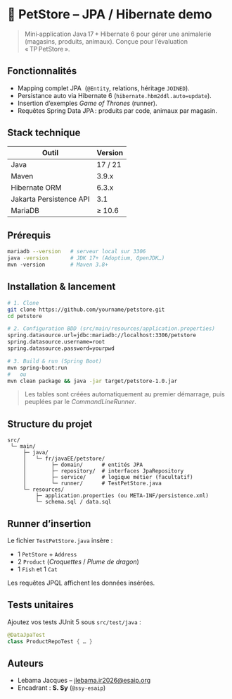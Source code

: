 # 🐾 PetStore – JPA / Hibernate demo

> Mini‑application Java 17 + Hibernate 6 pour gérer une animalerie (magasins, produits, animaux). Conçue pour l’évaluation « TP PetStore ».



## Fonctionnalités
- Mapping complet JPA  (`@Entity`, relations, héritage `JOINED`).
- Persistance auto via Hibernate 6 (`hibernate.hbm2ddl.auto=update`).
- Insertion d’exemples *Game of Thrones* (runner).
- Requêtes Spring Data JPA : produits par code, animaux par magasin.

## Stack technique
| Outil | Version |
|-------|---------|
| Java  | 17 / 21 |
| Maven | 3.9.x   |
| Hibernate ORM | 6.3.x |
| Jakarta Persistence API | 3.1 |
| MariaDB | ≥ 10.6 |

## Prérequis
```bash
mariadb --version   # serveur local sur 3306
java -version       # JDK 17+ (Adoptium, OpenJDK…)
mvn -version        # Maven 3.8+
```

## Installation & lancement
```bash
# 1. Clone
git clone https://github.com/yourname/petstore.git
cd petstore

# 2. Configuration BDD (src/main/resources/application.properties)
spring.datasource.url=jdbc:mariadb://localhost:3306/petstore
spring.datasource.username=root
spring.datasource.password=yourpwd

# 3. Build & run (Spring Boot)
mvn spring-boot:run
#   ou
mvn clean package && java -jar target/petstore-1.0.jar
```

> Les tables sont créées automatiquement au premier démarrage, puis peuplées par le *CommandLineRunner*.

## Structure du projet
```
src/
 └─ main/
     ├─ java/
     │   └─ fr/javaEE/petstore/
     │        ├─ domain/      # entités JPA
     │        ├─ repository/  # interfaces JpaRepository
     │        ├─ service/     # logique métier (facultatif)
     │        └─ runner/      # TestPetStore.java
     └─ resources/
         ├─ application.properties (ou META-INF/persistence.xml)
         └─ schema.sql / data.sql 
```

## Runner d’insertion
Le fichier `TestPetStore.java` insère :
- 1 `PetStore` + `Address`
- 2 `Product` (*Croquettes* / *Plume de dragon*)
- 1 `Fish` et 1 `Cat`

Les requêtes JPQL affichent les données insérées.

## Tests unitaires
Ajoutez vos tests JUnit 5 sous `src/test/java` :
```java
@DataJpaTest
class ProductRepoTest { … }
```

## Auteurs
- Lebama Jacques – jlebama.ir2026@esaip.org
- Encadrant : **S. Sy** (`@ssy-esaip`)


